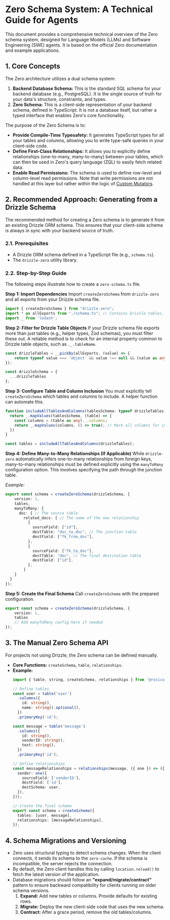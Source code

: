 # Zero Schema System: A Technical Guide for Agents

This document provides a comprehensive technical overview of the Zero schema system, designed for Language Models (LLMs) and Software Engineering (SWE) agents. It is based on the official Zero documentation and example applications.

## 1. Core Concepts

The Zero architecture utilizes a dual schema system:

1.  **Backend Database Schema:** This is the standard SQL schema for your backend database (e.g., PostgreSQL). It is the single source of truth for your data's structure, constraints, and types.
2.  **Zero Schema:** This is a client-side representation of your backend schema, defined in TypeScript. It is not a database itself, but rather a typed interface that enables Zero's core functionality.

The purpose of the Zero Schema is to:
*   **Provide Compile-Time Typesafety:** It generates TypeScript types for all your tables and columns, allowing you to write type-safe queries in your client-side code.
*   **Define First-Class Relationships:** It allows you to explicitly define relationships (one-to-many, many-to-many) between your tables, which can then be used in Zero's query language (ZQL) to easily fetch related data.
*   **Enable Read Permissions:** The schema is used to define row-level and column-level read permissions. Note that write permissions are not handled at this layer but rather within the logic of [Custom Mutators](../custom-mutators.mdx).

## 2. Recommended Approach: Generating from a Drizzle Schema

The recommended method for creating a Zero schema is to generate it from an existing Drizzle ORM schema. This ensures that your client-side schema is always in sync with your backend source of truth.

### 2.1. Prerequisites

*   A Drizzle ORM schema defined in a TypeScript file (e.g., `schema.ts`).
*   The `drizzle-zero` utility library.

### 2.2. Step-by-Step Guide

The following steps illustrate how to create a `zero-schema.ts` file.

**Step 1: Import Dependencies**
Import `createZeroSchema` from `drizzle-zero` and all exports from your Drizzle schema file.

```typescript
import { createZeroSchema } from "drizzle-zero";
import * as allExports from "./schema.ts"; // Contains Drizzle tables, Zod schemas, etc.
import _ from 'lodash';
```

**Step 2: Filter for Drizzle Table Objects**
If your Drizzle schema file exports more than just tables (e.g., helper types, Zod schemas), you must filter these out. A reliable method is to check for an internal property common to Drizzle table objects, such as `._.tableName`.

```typescript
const drizzleTables = _.pickBy(allExports, (value) => {
    return typeof value === 'object' && value !== null && (value as any)._ && (value as any)._.tableName;
});

const drizzleSchema = {
  ...drizzleTables
};
```

**Step 3: Configure Table and Column Inclusion**
You must explicitly tell `createZeroSchema` which tables and columns to include. A helper function can automate this.

```typescript
function includeAllTablesAndColumns(tablesSchema: typeof drizzleTables): Record<string, Record<string, boolean>> {
  return _.mapValues(tablesSchema, (table) => {
    const columns = (table as any)._.columns;
    return _.mapValues(columns, () => true); // Mark all columns for inclusion
  })
}

const tables = includeAllTablesAndColumns(drizzleTables);
```

**Step 4: Define Many-to-Many Relationships (If Applicable)**
While `drizzle-zero` automatically infers one-to-many relationships from foreign keys, many-to-many relationships must be defined explicitly using the `manyToMany` configuration option. This involves specifying the path through the junction table.

*Example:*
```typescript
export const schema = createZeroSchema(drizzleSchema, {
    version: 1,
    tables,
    manyToMany: {
      doc: { // The source table
        related_docs: [ // The name of the new relationship
          {
            sourceField: ["id"],
            destTable: "doc_to_doc", // The junction table
            destField: ["fk_from_doc"],
          },
          {
            sourceField: ["fk_to_doc"],
            destTable: "doc", // The final destination table
            destField: ["id"],
          },
        ]
    }
  }
});
```

**Step 5: Create the Final Schema**
Call `createZeroSchema` with the prepared configuration.

```typescript
export const schema = createZeroSchema(drizzleSchema, {
    version: 1,
    tables
    // Add manyToMany config here if needed
});
```

## 3. The Manual Zero Schema API

For projects not using Drizzle, the Zero schema can be defined manually.

*   **Core Functions:** `createSchema`, `table`, `relationships`.
*   **Example:**
    ```typescript
    import { table, string, createSchema, relationships } from '@rocicorp/zero';

    // Define tables
    const user = table('user')
      .columns({
        id: string(),
        name: string().optional(),
      })
      .primaryKey('id');

    const message = table('message')
      .columns({
        id: string(),
        senderID: string(),
        text: string(),
      })
      .primaryKey('id');

    // Define relationships
    const messageRelationships = relationships(message, ({ one }) => ({
      sender: one({
        sourceField: ['senderID'],
        destField: ['id'],
        destSchema: user,
      }),
    }));

    // Create the final schema
    export const schema = createSchema({
      tables: [user, message],
      relationships: [messageRelationships],
    });
    ```

## 4. Schema Migrations and Versioning

*   Zero uses structural typing to detect schema changes. When the client connects, it sends its schema to the `zero-cache`. If the schema is incompatible, the server rejects the connection.
*   By default, the Zero client handles this by calling `location.reload()` to fetch the latest version of the application.
*   Database migrations should follow an **"expand/migrate/contract"** pattern to ensure backward compatibility for clients running on older schema versions.
    1.  **Expand:** Add new tables or columns. Provide defaults for existing rows.
    2.  **Migrate:** Deploy the new client-side code that uses the new schema.
    3.  **Contract:** After a grace period, remove the old tables/columns.
